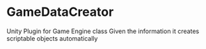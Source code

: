 # GameDataCreator
Unity Plugin for Game Engine class
Given the information it creates scriptable objects automatically
